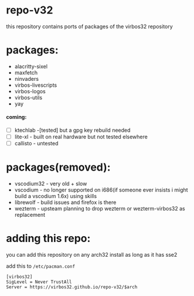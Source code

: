 # repo-v32

this repository contains ports of packages of the virbos32 repository

# packages:
- alacritty-sixel
- maxfetch
- ninvaders
- virbos-livescripts
- virbos-logos
- virbos-utils
- yay

#### coming:
- [ ] ktechlab -[tested] but a gpg key rebuild needed
- [ ] lite-xl - built on real hardware but not tested elsewhere
- [ ] callisto - untested

# packages(removed):
- vscodium32 - very old + slow
- vscodium - no longer supported on i686(if someone ever insists i might build a vscodium 1.6x) using skills
- librewolf - build issues and firefox is there
- wezterm - upsteam planning to drop wezterm or wezterm-virbos32 as replacement

# adding this repo:

you can add this repository on any arch32 install as long as it has sse2

add this to `/etc/pacman.conf`
```note
[virbos32]
SigLevel = Never TrustAll
Server = https://virbos32.github.io/repo-v32/$arch
```
